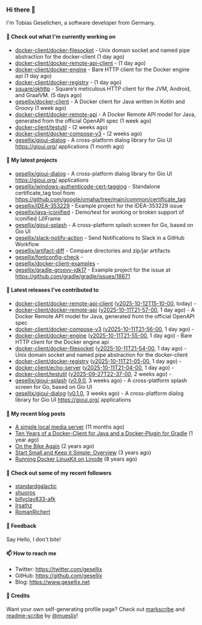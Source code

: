 ### Hi there 👋

I'm Tobias Gesellchen, a software developer from Germany.

#### 👷 Check out what I'm currently working on

- [docker-client/docker-filesocket](https://github.com/docker-client/docker-filesocket) - Unix domain socket and named pipe abstraction for the docker-client (1 day ago)
- [docker-client/docker-remote-api-client](https://github.com/docker-client/docker-remote-api-client) -  (1 day ago)
- [docker-client/docker-engine](https://github.com/docker-client/docker-engine) - Bare HTTP client for the Docker engine api (1 day ago)
- [docker-client/docker-registry](https://github.com/docker-client/docker-registry) -  (1 day ago)
- [square/okhttp](https://github.com/square/okhttp) - Square’s meticulous HTTP client for the JVM, Android, and GraalVM. (5 days ago)
- [gesellix/docker-client](https://github.com/gesellix/docker-client) - A Docker client for Java written in Kotlin and Groovy (1 week ago)
- [docker-client/docker-remote-api](https://github.com/docker-client/docker-remote-api) - A Docker Remote API model for Java, generated from the official OpenAPI spec (1 week ago)
- [docker-client/testutil](https://github.com/docker-client/testutil) -  (2 weeks ago)
- [docker-client/docker-compose-v3](https://github.com/docker-client/docker-compose-v3) -  (2 weeks ago)
- [gesellix/gioui-dialog](https://github.com/gesellix/gioui-dialog) - A cross-platform dialog library for Gio UI https://gioui.org/ applications (1 month ago)

#### 🌱 My latest projects

- [gesellix/gioui-dialog](https://github.com/gesellix/gioui-dialog) - A cross-platform dialog library for Gio UI https://gioui.org/ applications
- [gesellix/windows-authenticode-cert-tagging](https://github.com/gesellix/windows-authenticode-cert-tagging) - Standalone certificate_tag tool from https://github.com/google/omaha/tree/main/common/certificate_tag
- [gesellix/IDEA-353229](https://github.com/gesellix/IDEA-353229) - Example project for the IDEA-353229 issue
- [gesellix/java-iconified](https://github.com/gesellix/java-iconified) - Demo/test for working or broken support of iconified (J)Frame
- [gesellix/gioui-splash](https://github.com/gesellix/gioui-splash) - A cross-platform splash screen for Go, based on Gio UI
- [gesellix/slack-notify-action](https://github.com/gesellix/slack-notify-action) - Send Notifications to Slack in a GitHub Workflow
- [gesellix/artifact-diff](https://github.com/gesellix/artifact-diff) - Compare directories and zip/jar artifacts
- [gesellix/fontconfig-check](https://github.com/gesellix/fontconfig-check) - 
- [gesellix/docker-client-examples](https://github.com/gesellix/docker-client-examples) - 
- [gesellix/gradle-groovy-jdk17](https://github.com/gesellix/gradle-groovy-jdk17) - Example project for the issue at https://github.com/gradle/gradle/issues/18671

#### 🔭 Latest releases I've contributed to

- [docker-client/docker-remote-api-client](https://github.com/docker-client/docker-remote-api-client) ([v2025-10-12T15-10-00](https://github.com/docker-client/docker-remote-api-client/releases/tag/v2025-10-12T15-10-00), today) - 
- [docker-client/docker-remote-api](https://github.com/docker-client/docker-remote-api) ([v2025-10-11T21-57-00](https://github.com/docker-client/docker-remote-api/releases/tag/v2025-10-11T21-57-00), 1 day ago) - A Docker Remote API model for Java, generated from the official OpenAPI spec
- [docker-client/docker-compose-v3](https://github.com/docker-client/docker-compose-v3) ([v2025-10-11T21-56-00](https://github.com/docker-client/docker-compose-v3/releases/tag/v2025-10-11T21-56-00), 1 day ago) - 
- [docker-client/docker-engine](https://github.com/docker-client/docker-engine) ([v2025-10-11T21-55-00](https://github.com/docker-client/docker-engine/releases/tag/v2025-10-11T21-55-00), 1 day ago) - Bare HTTP client for the Docker engine api
- [docker-client/docker-filesocket](https://github.com/docker-client/docker-filesocket) ([v2025-10-11T21-54-00](https://github.com/docker-client/docker-filesocket/releases/tag/v2025-10-11T21-54-00), 1 day ago) - Unix domain socket and named pipe abstraction for the docker-client
- [docker-client/docker-registry](https://github.com/docker-client/docker-registry) ([v2025-10-11T21-05-00](https://github.com/docker-client/docker-registry/releases/tag/v2025-10-11T21-05-00), 1 day ago) - 
- [docker-client/echo-server](https://github.com/docker-client/echo-server) ([v2025-10-11T21-04-00](https://github.com/docker-client/echo-server/releases/tag/v2025-10-11T21-04-00), 1 day ago) - 
- [docker-client/testutil](https://github.com/docker-client/testutil) ([v2025-09-27T22-37-00](https://github.com/docker-client/testutil/releases/tag/v2025-09-27T22-37-00), 2 weeks ago) - 
- [gesellix/gioui-splash](https://github.com/gesellix/gioui-splash) ([v0.9.0](https://github.com/gesellix/gioui-splash/releases/tag/v0.9.0), 3 weeks ago) - A cross-platform splash screen for Go, based on Gio UI
- [gesellix/gioui-dialog](https://github.com/gesellix/gioui-dialog) ([v0.1.0](https://github.com/gesellix/gioui-dialog/releases/tag/v0.1.0), 3 weeks ago) - A cross-platform dialog library for Gio UI https://gioui.org/ applications

#### 📜 My recent blog posts

- [A simple local media server](https://www.gesellix.net/posts/a-simple-local-media-server/) (11 months ago)
- [Ten Years of a Docker-Client for Java and a Docker-Plugin for Gradle](https://www.gesellix.net/posts/ten-years-docker-client-and-gradle-plugin/) (1 year ago)
- [On the Bike Again](https://www.gesellix.net/posts/on-the-bike-again/) (2 years ago)
- [Start Small and Keep it Simple: Overview](https://www.gesellix.net/posts/start-small-keep-it-simple--overview/) (3 years ago)
- [Running Docker LinuxKit on Linode](https://www.gesellix.net/posts/running-docker-linuxkit-on-linode/) (8 years ago)



#### 👯 Check out some of my recent followers

- [standardgalactic](https://github.com/standardgalactic)
- [shuoros](https://github.com/shuoros)
- [billyclay833-afk](https://github.com/billyclay833-afk)
- [Irsathz](https://github.com/Irsathz)
- [RomanRichert](https://github.com/RomanRichert)

#### 💬 Feedback

Say Hello, I don't bite!

#### 📫 How to reach me

- Twitter: https://twitter.com/gesellix
- GitHub: https://github.com/gesellix
- Blog: https://www.gesellix.net

#### 🙇 Credits

Want your own self-generating profile page? Check out [markscribe](https://github.com/muesli/markscribe)
and [readme-scribe](https://github.com/muesli/readme-scribe) by [@mueslix](https://twitter.com/mueslix)!
